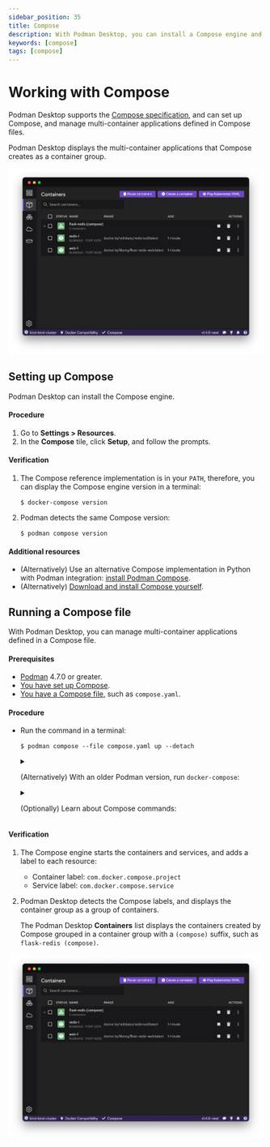 ```yaml
---
sidebar_position: 35
title: Compose
description: With Podman Desktop, you can install a Compose engine and manage multi-container applications defined in Compose files.
keywords: [compose]
tags: [compose]
---
```


# Working with Compose

Podman Desktop supports the [Compose specification](https://compose-spec.io), and can set up Compose, and manage multi-container applications defined in Compose files.

Podman Desktop displays the multi-container applications that Compose creates as a container group.

![Podman Desktop detects the multi-container applications that Compose creates as a container group.](img/compose-in-containers-view.png)

## Setting up Compose

Podman Desktop can install the Compose engine.

#### Procedure

1. Go to **<Icon icon="fa-solid fa-cog" size="lg" /> Settings > Resources**.
1. In the **Compose** tile, click **Setup**, and follow the prompts.

#### Verification

1. The Compose reference implementation is in your `PATH`, therefore, you can display the Compose engine version in a terminal:

   ```shell-session
   $ docker-compose version
   ```

1. Podman detects the same Compose version:

   ```shell-session
   $ podman compose version
   ```

#### Additional resources

- (Alternatively) Use an alternative Compose implementation in Python with Podman integration: [install Podman Compose](https://github.com/containers/podman-compose#installation).
- (Alternatively) [Download and install Compose yourself](https://github.com/docker/compose/releases).

## Running a Compose file

With Podman Desktop, you can manage multi-container applications defined in a Compose file.

#### Prerequisites

- [Podman](/docs/onboarding-for-containers/installing-podman) 4.7.0 or greater.
- [You have set up Compose](/docs/compose/setting-up-compose).
- [You have a Compose file](https://github.com/compose-spec/compose-spec/blob/master/spec.md#compose-file), such as `compose.yaml`.

#### Procedure

- Run the command in a terminal:

  ```shell-session
  $ podman compose --file compose.yaml up --detach
  ```

  <details>
  <summary>

  (Alternatively) With an older Podman version, run `docker-compose`:

  </summary>

  1. [Set the DOCKER_HOST variable](/docs/migrating-from-docker/using-the-docker_host-environment-variable).
  1. Run `docker-compose` rather than `podman compose`:

     ```shell-session
     $ docker-compose --file compose.yaml up --detach
     ```

  </details>

  <details>
  <summary>

  (Optionally) Learn about Compose commands:

  </summary>

  ```shell-session
  $ podman compose --help
  ```

  </details>

#### Verification

1. The Compose engine starts the containers and services, and adds a label to each resource:

   - Container label: `com.docker.compose.project`
   - Service label: `com.docker.compose.service`

1. Podman Desktop detects the Compose labels, and displays the container group as a group of containers.

   The Podman Desktop **<Icon icon="fa-solid fa-cube" size="lg" /> Containers** list displays the containers created by Compose grouped in a container group with a `(compose)` suffix, such as `flask-redis (compose)`.

![img2](img/compose-in-containers-view.png)

